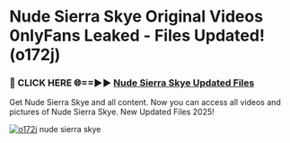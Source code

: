# Nude Sierra Skye Original Videos 0nlyFans Leaked - Files Updated! (o172j)

<h3>🔴 CLICK HERE 🌐==►► <a href="https://tinyurl.com/x26r9saj" rel="nofollow">Nude Sierra Skye Updated Files</a></h3>

Get Nude Sierra Skye and all content. Now you can access all videos and pictures of Nude Sierra Skye. New Updated Files 2025!

[![o172j](https://i.imgur.com/LkgZPqh.gif)](https://tinyurl.com/x26r9saj)
nude sierra skye